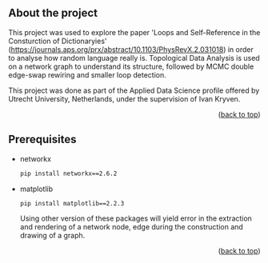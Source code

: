 ## About the project

This project was used to explore the paper 'Loops and Self-Reference in the Consturction of Dictionaryies' (https://journals.aps.org/prx/abstract/10.1103/PhysRevX.2.031018) in order to analyse how random language really is. Topological Data Analysis is used on a network graph to understand its structure, followed by MCMC double edge-swap rewiring and smaller loop detection.

This project was done as part of the Applied Data Science profile offered by Utrecht University, Netherlands, under the supervision of Ivan Kryven.

<p align="right">(<a href="#top">back to top</a>)</p>



## Prerequisites

* networkx
  ```sh
  pip install networkx==2.6.2
  ```
* matplotlib
  ```sh
  pip install matplotlib==2.2.3
  ```
  
  Using other version of these packages will yield error in the extraction and rendering of a network node, edge during the construction and drawing of a graph.

<p align="right">(<a href="#top">back to top</a>)</p>
